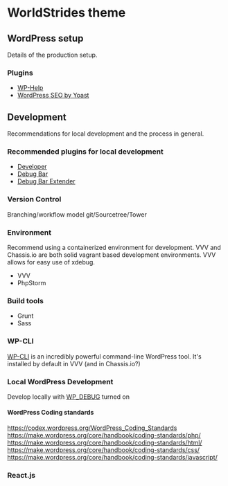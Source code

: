 # WorldStrides theme

## WordPress setup

Details of the production setup.

### Plugins

* [WP-Help](https://wordpress.org/plugins/wp-help/)
* [WordPress SEO by Yoast](https://wordpress.org/plugins/wordpress-seo/)

## Development

Recommendations for local development and the process in general.

### Recommended plugins for local development

* [Developer](https://wordpress.org/plugins/developer/)
* [Debug Bar](https://wordpress.org/plugins/debug-bar/)
* [Debug Bar Extender](https://wordpress.org/plugins/debug-bar-extender/)

### Version Control

Branching/workflow model
git/Sourcetree/Tower

### Environment

Recommend using a containerized environment for development. VVV and Chassis.io are both solid vagrant based 
development environments. VVV allows for easy use of xdebug.

* VVV
* PhpStorm

### Build tools

* Grunt
* Sass

### WP-CLI

[WP-CLI](http://wp-cli.org) is an incredibly powerful command-line WordPress tool. It's installed by default in VVV (and in Chassis.io?)

### Local WordPress Development

Develop locally with [WP_DEBUG](http://codex.wordpress.org/WP_DEBUG) turned on


#### WordPress Coding standards

https://codex.wordpress.org/WordPress_Coding_Standards
https://make.wordpress.org/core/handbook/coding-standards/php/
https://make.wordpress.org/core/handbook/coding-standards/html/
https://make.wordpress.org/core/handbook/coding-standards/css/
https://make.wordpress.org/core/handbook/coding-standards/javascript/

### React.js

